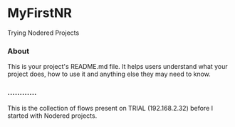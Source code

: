 MyFirstNR
=========

Trying Nodered Projects

### About

This is your project's README.md file. It helps users understand what your
project does, how to use it and anything else they may need to know.

### ............
This is the collection of flows present on TRIAL (192.168.2.32) before I started with Nodered projects.